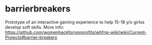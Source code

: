 # barrierbreakers
Prototype of an interactive gaming experience to help 15-18 y/o girlss develop soft skills. More info: https://github.com/womenhackfornonprofits/whfnp-wiki/wiki/Current-Projects#barrier-breakers
